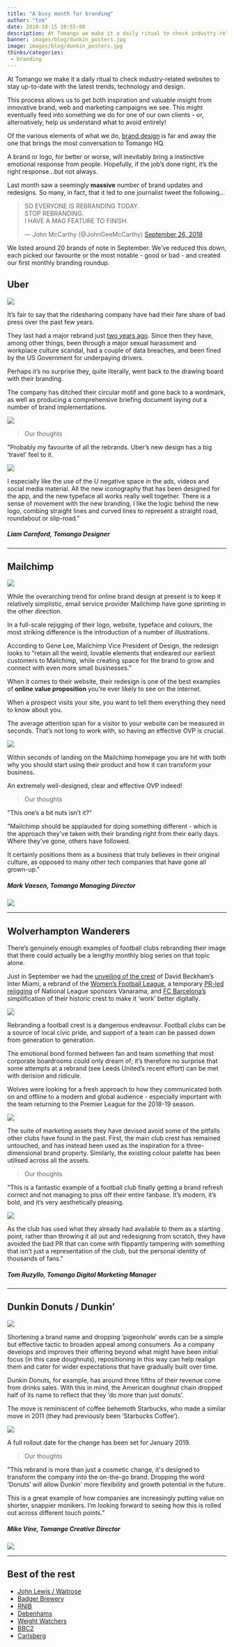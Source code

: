 ```yaml
---
title: "A busy month for branding"
author: "tom"
date: 2018-10-15 10:55:00
description: At Tomango we make it a daily ritual to check industry-related websites to stay up-to-date with the latest trends, technology and design.
banner: images/blog/dunkin_posters.jpg
image: images/blog/dunkin_posters.jpg
thinks/categories: 
 - branding
---
```


At Tomango we make it a daily ritual to check industry-related websites to stay up-to-date with the latest trends, technology and design.

This process allows us to get both inspiration and valuable insight from innovative brand, web and marketing campaigns we see. This might eventually feed into something we do for one of our own clients - or, alternatively, help us
understand what to avoid entirely!

Of the various elements of what we do, [brand design](/creates/brand) is far and away the one that brings the most conversation to Tomango HQ.

A brand or logo, for better or worse, will inevitably bring a instinctive emotional response from people. Hopefully, if the job’s done right, it’s the right response...but not always.

Last month saw a seemingly **massive** number of brand updates and redesigns. So many, in fact, that it led to one journalist tweet the following...

<blockquote class="twitter-tweet" data-lang="en"><p lang="en" dir="ltr">SO EVERYONE IS REBRANDING TODAY.<br>STOP REBRANDING.<br>I HAVE A MAG FEATURE TO FINISH.</p>&mdash; John McCarthy (@JohnGeeMcCarthy) <a href="https://twitter.com/JohnGeeMcCarthy/status/1044950489077620736?ref_src=twsrc%5Etfw">September 26, 2018</a></blockquote>
<script async src="https://platform.twitter.com/widgets.js" charset="utf-8"></script>

We listed around 20 brands of note in September. We’ve reduced this down, each picked our favourite or the most notable - good or bad - and created our first monthly branding roundup.

## Uber

![](images/blog/uber_2018_logo_before_after.png)

It’s fair to say that the ridesharing company have had their fare share of bad press over the past few years. 

They last had a major rebrand just [two years ago](https://www.wired.com/2016/02/the-inside-story-behind-ubers-colorful-redesign/). Since then they have, among other things, been through a major sexual harassment and workplace
culture scandal, had a couple of data breaches, and been fined by the US Government for
underpaying drivers.

Perhaps it’s no surprise they, quite literally, went back to the drawing board with their branding.

The company has ditched their circular motif and gone back to a wordmark, as well as producing a comprehensive briefing document laying out a number of brand implementations.

![](images/blog/uber_2018_u_applications_01.jpg)

> Our thoughts

"Probably my favourite of all the rebrands. Uber’s new design has a big ‘travel’ feel to it.

![](images/blog/uber_2018_u_concept.jpg)

I especially like the use of the U negative space in the ads, videos and social media material. All the new iconography that has been designed for the app, and the new typeface all works really well together. 
There is a sense of movement with the new branding, I like the logic behind the new logo, combing straight lines and curved lines to represent a straight road, roundabout or slip-road."

##### Liam Cornford, Tomango Designer

---

## Mailchimp

![](images/blog/mailchimp_2018_logo_before_after_a.png)

While the overarching trend for online brand design at present is to keep it relatively simplistic, email service provider Mailchimp have gone sprinting in the other direction.

In a full-scale rejigging of their logo, website, typeface and colours, the most striking difference is the introduction of a number of illustrations.

According to Gene Lee, Mailchimp Vice President of Design, the redesign looks to “retain all the weird, lovable elements that endeared our earliest customers to Mailchimp, while creating space for the brand to grow and connect with
even more small businesses.”

When it comes to their website, their redesign is one of the best examples of **online value proposition** you’re ever likely to see on the internet.

When a prospect visits your site, you want to tell them everything they need to know about you.

The average attention span for a visitor to your website can be measured in seconds. That’s not long to work with, so having an effective OVP is crucial.

![](images/blog/mailchimp-homepage.png)

Within seconds of landing on the Mailchimp homepage you are hit with both why you should start using their product and how it can transform your business. 

An extremely well-designed, clear and effective OVP indeed!

> Our thoughts

"This one’s a bit nuts isn’t it?"

"Mailchimp should be applauded for doing something different - which is the approach they’ve taken with their branding right from their early days. Where they’ve gone, others have followed.

It certainly positions them as a business that truly believes in their original culture, as opposed to many other tech companies that have gone all grown-up."

##### Mark Vaesen, Tomango Managing Director

![](images/blog/mailchimp_2018_typography.jpg)

---

## Wolverhampton Wanderers

There’s genuinely enough examples of football clubs rebranding their image that there could actually be a lengthy monthly blog series on that topic alone.

Just in September we had the [unveiling of the crest](https://www.independent.co.uk/sport/us-sport/major-league-soccer/david-beckham-announces-name-crest-inter-miami-mls-expansion-franchise-video-a8523706.html) of David Beckham’s Inter Miami, a rebrand of the [Women’s Football League](https://www.designweek.co.uk/issues/10-16-september-2018/womens-football-rebrand-looks-to-get-more-girls-playing-the-beautiful-game/), a temporary [PR-led rejigging](https://www.thedrum.com/news/2018/09/18/why-vanarama-sacrificed-national-league-sponsorship-combat-prostate-cancer) of National League sponsors Vanarama, and [FC Barcelona’s](https://www.designweek.co.uk/issues/24-30-september-2018/250541-2/) simplification of their historic crest to make it ‘work’ better digitally.

![](images/blog/wolverhampton_wanderers_3d_wolf_01.jpg)

Rebranding a football crest is a dangerous endeavour. Football clubs can be a source of local civic pride, and support of a team can be passed down from generation to generation. 

The emotional bond formed between fan and team something that most corporate boardrooms could only dream of; it’s therefore no surprise that some attempts at a rebrand (see Leeds United’s recent effort) can be met with derision and
ridicule.

Wolves were looking for a fresh approach to how they communicated both on and offline to a modern and global audience - especially important with the team returning to the Premier League for the 2018-19 season.

![](images/blog/wolverhampton_wanderers_brochures.jpg)

The suite of marketing assets they have devised avoid some of the pitfalls other clubs have found in the past. First, the main club crest has remained untouched, and has instead been used as the inspiration for a three-dimensional
brand property. Similarly, the existing colour palette has been utilised across all the assets.

> Our thoughts

"This is a fantastic example of a football club finally getting a brand refresh correct and not managing to piss off their entire fanbase. It’s modern, it’s bold, and it’s very aesthetically pleasing.

![](images/blog/wolverhampton_wanderers_stadium.jpg)

As the club has used what they already had available to them as a starting point, rather than throwing it all out and redesigning from scratch, they have avoided the bad PR that can come with flippantly tampering with something
that isn’t just a representation of the club, but the personal identity of thousands of fans."

##### Tom Ruzyllo, Tomango Digital Marketing Manager

---

## Dunkin Donuts / Dunkin’

![](images/blog/dunkin_logo_before_after.png)

Shortening a brand name and dropping ‘pigeonhole’ words can be a simple but effective tactic to broaden appeal among consumers. As a company develops and improves their offering beyond what might have been initial focus (in this
case doughnuts), repositioning in this way can help realign them and cater for wider expectations that have gradually built over time.

Dunkin Donuts, for example, has around three fifths of their revenue come from drinks sales. With this in mind, the American doughnut chain dropped half of its name to reflect that they ‘do more than just donuts’.

The move is reminiscent of coffee behemoth Starbucks, who made a similar move in 2011 (they had previously been ‘Starbucks Coffee’).

![](images/blog/dunkin_cups.jpg)

A full rollout date for the change has been set for January 2019.

> Our thoughts

"This rebrand is more than just a cosmetic change, it's designed to transform the company into the on-the-go brand. Dropping the word ‘Donuts’ will allow Dunkin' more flexibility and growth potential in the future.

This is a great example of how companies are increasingly putting value on shorter, snappier monikers. I’m looking forward to seeing how this is rolled out across different touch points."

##### Mike Vine, Tomango Creative Director

![](images/blog/dunkin_posters.jpg)

---

## Best of the rest

* [John Lewis / Waitrose](https://www.dezeen.com/2018/09/06/pentagrams-john-lewis-waitrose-rebrand-heartfelt-tribute-employees-design/)
* [Badger Brewery](https://www.designweek.co.uk/issues/20-26-august-2018/badger-redesign-shifts-focus-to-brewerys-rural-dorset-heritage/)
* [RNIB](https://www.designweek.co.uk/issues/10-16-september-2018/thepartnerhsip-create-new-visual-identity-for-rnib-sight-loss-charity/)
* [Debenhams](https://www.designweek.co.uk/issues/3-september-9-september-2018/debenhams-reveals-new-branding-and-advertising-campaign/)
* [Weight Watchers](https://www.vox.com/the-goods/2018/9/24/17897114/weight-watchers-ww-wellness-rebranding)
* [BBC2](https://www.thedrum.com/news/2018/09/26/bbc-2-issues-re-invigorating-rebrand-vivid-and-colourful-reflect-content-diversity)
* [Carlsberg](https://www.designweek.co.uk/issues/17-23-september-2018/how-carlsberg-has-grown-up-and-ditched-its-laddish-persona-new-brand/)
